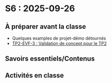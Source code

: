 # S6 : <!-- varexp:begin S6 -->2025-09-26<!-- varexp:end -->

## À préparer avant la classe

* Quelques examples de projet-démo détournés
* [TP2-EVF-3 : Validation de concept pour le TP2](/03-evaluations/formatives/21-validation-tp2/)

## Savoirs essentiels/Contenus

## Activités en classe

